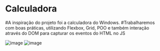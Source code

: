 # Calculadora
#A inspiração do projeto foi a calculadora do Windows.
#Trabalharemos com boas práticas, utilizando Flexbox, Grid, POO e também interação através do DOM para capturar os eventos do HTML no JS


![image](https://user-images.githubusercontent.com/130236840/232779356-04a49326-8dce-4864-8dc9-56a0f8faaae0.png) ![image](https://user-images.githubusercontent.com/130236840/232779508-266a7c50-f928-4cea-942a-b74517a22fb4.png)
